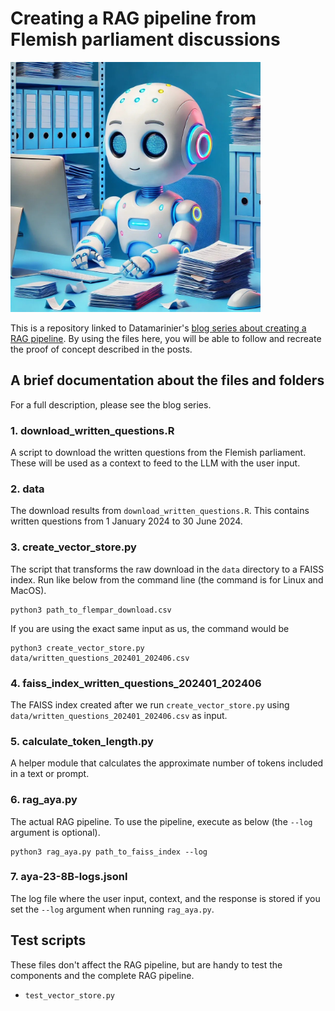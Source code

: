 # Creating a RAG pipeline from Flemish parliament discussions

<img src="https://github.com/RyokoNod/rag-flempar/blob/main/images/thumbnail.jpg" width="400">

This is a repository linked to Datamarinier's [blog series about creating a RAG pipeline](https://medium.com/@Datamarinier/making-an-api-out-of-a-hugging-face-model-introduction-a0c4b2408f52).
By using the files here, you will be able to follow and recreate the proof of concept described in the posts.

## A brief documentation about the files and folders

For a full description, please see the blog series.

### 1. download_written_questions.R

A script to download the written questions from the Flemish parliament.
These will be used as a context to feed to the LLM with the user input.

### 2. data

The download results from `download_written_questions.R`. 
This contains written questions from 1 January 2024 to 30 June 2024.

### 3. create_vector_store.py

The script that transforms the raw download in the `data` directory to a FAISS index.
Run like below from the command line (the command is for Linux and MacOS). 

```commandline
python3 path_to_flempar_download.csv
```

If you are using the exact same input as us, the command would be

```commandline
python3 create_vector_store.py data/written_questions_202401_202406.csv 
```

### 4. faiss_index_written_questions_202401_202406

The FAISS index created after we run `create_vector_store.py` using `data/written_questions_202401_202406.csv`
as input.

### 5. calculate_token_length.py

A helper module that calculates the approximate number of tokens included in a text or prompt.

### 6. rag_aya.py

The actual RAG pipeline. To use the pipeline, execute as below (the `--log` argument is optional).

```commandline
python3 rag_aya.py path_to_faiss_index --log
```

### 7. aya-23-8B-logs.jsonl

The log file where the user input, context, and the response is stored if you set the `--log` argument
when running `rag_aya.py`.

## Test scripts

These files don't affect the RAG pipeline, but are handy to test the components and the complete RAG pipeline.

- `test_vector_store.py`
